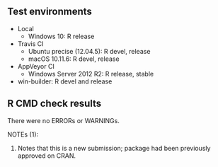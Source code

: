 ## Test environments

* Local
    * Windows 10: R release
* Travis CI
    * Ubuntu precise (12.04.5): R devel, release
    * macOS 10.11.6: R devel, release
* AppVeyor CI
    * Windows Server 2012 R2: R release, stable
* win-builder: R devel and release

## R CMD check results

There were no ERRORs or WARNINGs.

NOTEs (1):

1. Notes that this is a new submission; package had been previously approved on CRAN.
